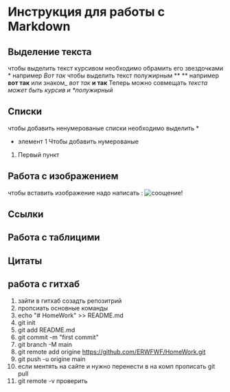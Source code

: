# Инструкция для работы с Markdown

## Выделение текста
чтобы выделить текст курсивом необходимо обрамить его звездочками * например *Вот так*
чтобы выделить текст полужирным ** **
например **вот так** или знаком_
_вот так_  __и так__
Теперь можно совмещать 
_текста может быть курсив и **полужирный*_


## Списки
чтобы добавить ненумерованые списки необходимо выделить *
* элемент 1
Чтобы добавить нумерованые
1. Первый пункт




## Работа с изображением
чтобы вставить изображение надо написать :
![соощение!](название.jpg)


## Ссылки 

## Работа с таблицими

## Цитаты 

## работа с гитхаб
1. зайти в гитхаб созадть репозитрий
2. пропсиать основные команды
3. echo "# HomeWork" >> README.md
4. git init
5. git add README.md
6. git commit -m "first commit"
7. git branch -M main
8. git remote add origine https://github.com/ERWFWF/HomeWork.git
9. git push -u origine main
10. если ментять на сайте и нужно перенести в на комп прописать git pull
11. git remote -v проверить 

